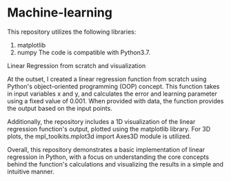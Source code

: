 # Machine-learning

This repository utilizes the following libraries:

1. matplotlib
2. numpy
   The code is compatible with Python3.7.

Linear Regression from scratch and visualization

At the outset, I created a linear regression function from scratch using Python's object-oriented programming (OOP) concept. This function takes in input variables x and y, and calculates the error and learning parameter using a fixed value of 0.001. When provided with data, the function provides the output based on the input points.

Additionally, the repository includes a 1D visualization of the linear regression function's output, plotted using the matplotlib library. For 3D plots, the mpl_toolkits.mplot3d import Axes3D module is utilized.

Overall, this repository demonstrates a basic implementation of linear regression in Python, with a focus on understanding the core concepts behind the function's calculations and visualizing the results in a simple and intuitive manner.
